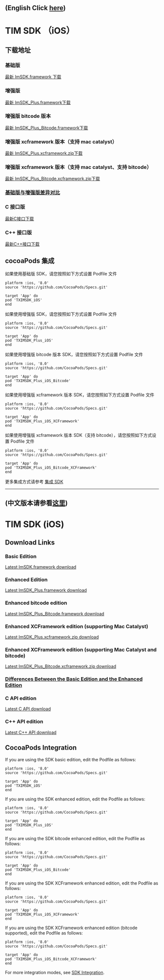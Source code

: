 ## (English Click [here](#readme_en))
<a name="readme_cn"></a>

# TIM SDK （iOS）

## 下载地址

### 基础版
[最新 ImSDK.framework 下载](https://im.sdk.qcloud.com/download/standard/5.1.62/TIM_SDK_iOS_latest_framework.zip)

### 增强版
[最新 ImSDK_Plus.framework下载](https://sdk-im-1252463788.cos.ap-hongkong.myqcloud.com/download/plus/6.0.1992/ImSDK_Plus_6.0.1992.framework.zip)

### 增强版 bitcode 版本
[最新 ImSDK_Plus_Bitcode.framework下载](https://sdk-im-1252463788.cos.ap-hongkong.myqcloud.com/download/plus/6.0.1992/ImSDK_Plus_6.0.1992_Bitcode.framework.zip)

### 增强版 xcframework 版本（支持 mac catalyst）
[最新 ImSDK_Plus.xcframework.zip下载](https://sdk-im-1252463788.cos.ap-hongkong.myqcloud.com/download/plus/6.0.1992/ImSDK_Plus_6.0.1992.xcframework.zip)

### 增强版 xcframework 版本（支持 mac catalyst、支持 bitcode）
[最新 ImSDK_Plus_Bitcode.xcframework.zip下载](https://sdk-im-1252463788.cos.ap-hongkong.myqcloud.com/download/plus/6.0.1992/ImSDK_Plus_6.0.1992_Bitcode.xcframework.zip)

### [基础版与增强版差异对比](https://github.com/tencentyun/TIMSDK#%E5%9F%BA%E7%A1%80%E7%89%88%E4%B8%8E%E5%A2%9E%E5%BC%BA%E7%89%88%E5%B7%AE%E5%BC%82%E5%AF%B9%E6%AF%94)

### C 接口版
[最新C接口下载](https://im.sdk.qcloud.com/download/plus/6.0.1992/cross_platform/ImSDK_iOS_C_6.0.1992.framework.zip)

### C++ 接口版
[最新C++接口下载](https://im.sdk.cloud.tencent.cn/download/plus/6.0.1992/cross_platform/ImSDK_iOS_CPP_6.0.1992.framework.zip)

## cocoaPods 集成
如果使用基础版 SDK，请您按照如下方式设置 Podfile 文件

```
platform :ios, '8.0'
source 'https://github.com/CocoaPods/Specs.git'

target 'App' do
pod 'TXIMSDK_iOS'
end
```

如果使用增强版 SDK，请您按照如下方式设置 Podfile 文件
```
platform :ios, '8.0'
source 'https://github.com/CocoaPods/Specs.git'

target 'App' do
pod 'TXIMSDK_Plus_iOS'
end
```

如果使用增强版 bitcode 版本 SDK，请您按照如下方式设置 Podfile 文件
```
platform :ios, '8.0'
source 'https://github.com/CocoaPods/Specs.git'

target 'App' do
pod 'TXIMSDK_Plus_iOS_Bitcode'
end
```

如果使用增强版 xcframework 版本 SDK，请您按照如下方式设置 Podfile 文件
```
platform :ios, '8.0'
source 'https://github.com/CocoaPods/Specs.git'

target 'App' do
pod 'TXIMSDK_Plus_iOS_XCFramework'
end
```

如果使用增强版 xcframework 版本 SDK（支持 bitcode），请您按照如下方式设置 Podfile 文件
```
platform :ios, '8.0'
source 'https://github.com/CocoaPods/Specs.git'

target 'App' do
pod 'TXIMSDK_Plus_iOS_Bitcode_XCFramework'
end
```

更多集成方式请参考 <a href="https://cloud.tencent.com/document/product/269/32673">集成 SDK</a>

------------------------------
## (中文版本请参看[这里](#readme_cn))
<a name="readme_en"></a>

# TIM SDK (iOS)

## Download Links

### Basic Edition
[Latest ImSDK.framework download](https://im.sdk.qcloud.com/download/standard/5.1.62/TIM_SDK_iOS_latest_framework.zip)

### Enhanced Edition
[Latest ImSDK_Plus.framework download](https://sdk-im-1252463788.cos.ap-hongkong.myqcloud.com/download/plus/6.0.1992/ImSDK_Plus_6.0.1992.framework.zip)

### Enhanced bitcode edition
[Latest ImSDK_Plus_Bitcode.framework download](https://sdk-im-1252463788.cos.ap-hongkong.myqcloud.com/download/plus/6.0.1992/ImSDK_Plus_6.0.1992_Bitcode.framework.zip)

### Enhanced XCFramework edition (supporting Mac Catalyst)
[Latest ImSDK_Plus.xcframework.zip download](https://sdk-im-1252463788.cos.ap-hongkong.myqcloud.com/download/plus/6.0.1992/ImSDK_Plus_6.0.1992.xcframework.zip)

### Enhanced XCFramework edition (supporting Mac Catalyst and bitcode)
[Latest ImSDK_Plus_Bitcode.xcframework.zip download](https://sdk-im-1252463788.cos.ap-hongkong.myqcloud.com/download/plus/6.0.1992/ImSDK_Plus_6.0.1992_Bitcode.xcframework.zip)

### [Differences Between the Basic Edition and the Enhanced Edition](https://github.com/tencentyun/TIMSDK#%E5%9F%BA%E7%A1%80%E7%89%88%E4%B8%8E%E5%A2%9E%E5%BC%BA%E7%89%88%E5%B7%AE%E5%BC%82%E5%AF%B9%E6%AF%94)

### C API edition
[Latest C API download](https://im.sdk.qcloud.com/download/plus/6.0.1992/cross_platform/ImSDK_iOS_C_6.0.1992.framework.zip)

### C++ API edition
[Latest C++ API download](https://im.sdk.cloud.tencent.cn/download/plus/6.0.1992/cross_platform/ImSDK_iOS_CPP_6.0.1992.framework.zip)

## CocoaPods Integration
If you are using the SDK basic edition, edit the Podfile as follows:

```
platform :ios, '8.0'
source 'https://github.com/CocoaPods/Specs.git'

target 'App' do
pod 'TXIMSDK_iOS'
end
```

If you are using the SDK enhanced edition, edit the Podfile as follows:
```
platform :ios, '8.0'
source 'https://github.com/CocoaPods/Specs.git'

target 'App' do
pod 'TXIMSDK_Plus_iOS'
end
```

If you are using the SDK bitcode enhanced edition, edit the Podfile as follows:
```
platform :ios, '8.0'
source 'https://github.com/CocoaPods/Specs.git'

target 'App' do
pod 'TXIMSDK_Plus_iOS_Bitcode'
end
```

If you are using the SDK XCFramework enhanced edition, edit the Podfile as follows:
```
platform :ios, '8.0'
source 'https://github.com/CocoaPods/Specs.git'

target 'App' do
pod 'TXIMSDK_Plus_iOS_XCFramework'
end
```

If you are using the SDK XCFramework enhanced edition (bitcode supported), edit the Podfile as follows:
```
platform :ios, '8.0'
source 'https://github.com/CocoaPods/Specs.git'

target 'App' do
pod 'TXIMSDK_Plus_iOS_Bitcode_XCFramework'
end
```

For more integration modes, see <a href="https://intl.cloud.tencent.com/document/product/1047/34305">SDK Integration</a>.

